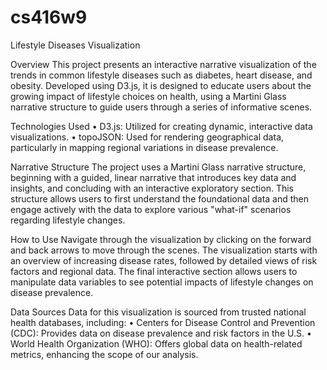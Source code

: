 # cs416w9
Lifestyle Diseases Visualization

Overview
This project presents an interactive narrative visualization of the trends in common lifestyle diseases such as diabetes, heart disease, and obesity. Developed using D3.js, it is designed to educate users about the growing impact of lifestyle choices on health, using a Martini Glass narrative structure to guide users through a series of informative scenes.

Technologies Used
	•	D3.js: Utilized for creating dynamic, interactive data visualizations.
	•	topoJSON: Used for rendering geographical data, particularly in mapping regional variations in disease prevalence.
 
Narrative Structure
The project uses a Martini Glass narrative structure, beginning with a guided, linear narrative that introduces key data and insights, and concluding with an interactive exploratory section. This structure allows users to first understand the foundational data and then engage actively with the data to explore various "what-if" scenarios regarding lifestyle changes.

How to Use
Navigate through the visualization by clicking on the forward and back arrows to move through the scenes. The visualization starts with an overview of increasing disease rates, followed by detailed views of risk factors and regional data. The final interactive section allows users to manipulate data variables to see potential impacts of lifestyle changes on disease prevalence.

Data Sources
Data for this visualization is sourced from trusted national health databases, including:
	•	Centers for Disease Control and Prevention (CDC): Provides data on disease prevalence and risk factors in the U.S.
	•	World Health Organization (WHO): Offers global data on health-related metrics, enhancing the scope of our analysis.
